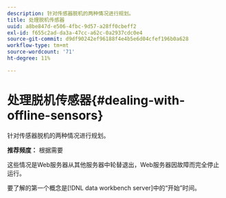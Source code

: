 ```yaml
---
description: 针对传感器脱机的两种情况进行规划。
title: 处理脱机传感器
uuid: a8be847d-e506-4fbc-9d57-a28ff0cbeff2
exl-id: f655c2ad-da3a-47cc-a62c-0a2937cdc0e4
source-git-commit: d9df90242ef96188f4e4b5e6d04cfef196b0a628
workflow-type: tm+mt
source-wordcount: '71'
ht-degree: 11%

---
```


# 处理脱机传感器{#dealing-with-offline-sensors}

针对传感器脱机的两种情况进行规划。

**推荐频度：** 根据需要

这些情况是Web服务器从其他服务器中轮替退出，Web服务器因故障而完全停止运行。

要了解的第一个概念是[!DNL data workbench server]中的“开始”时间。
